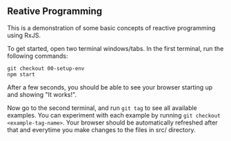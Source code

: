 ## Reative Programming

This is a demonstration of some basic concepts of reactive programming using RxJS.

To get started, open two terminal windows/tabs. In the first terminal, run the following commands:
```
git checkout 00-setup-env
npm start
```
After a few seconds, you should be able to see your browser starting up and showing "It works!".

Now go to the second terminal, and run `git tag` to see all available examples. You can experiment with each example by running `git checkout <example-tag-name>`. Your browser should be automatically refreshed after that and everytime you make changes to the files in src/ directory.

